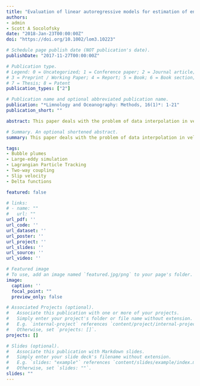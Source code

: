 ```yaml
---
title: "Evaluation of linear autoregressive models for estimation of energy spectra in gappy turbulent velocity data"
authors:
- admin
- Scott A Socolofsky
date: "2018-Jan-23T00:00:00Z"
doi: "https://doi.org/10.1002/lom3.10223"

# Schedule page publish date (NOT publication's date).
publishDate: "2017-11-27T00:00:00Z"

# Publication type.
# Legend: 0 = Uncategorized; 1 = Conference paper; 2 = Journal article;
# 3 = Preprint / Working Paper; 4 = Report; 5 = Book; 6 = Book section;
# 7 = Thesis; 8 = Patent
publication_types: ["2"]

# Publication name and optional abbreviated publication name.
publication: "*Limnology and Oceanography: Methods, 16(1)*: 1-21"
publication_short: ""

abstract: This paper deals with the problem of data interpolation in velocity time series measured by acoustic Doppler velocimeters and acoustic Doppler current profilers; the gap‐filled data are often used to determine turbulent kinetic energy (TKE) dissipation using Kolmogorov's inertial subrange scaling. For the latter to estimate dissipation accurately, it is important that the interpolation scheme preserves the attributes, both spectral slope and component magnitudes, of the true energy spectrum. We show that this goal can be achieved using the simple zeroth‐order sample and hold interpolation in situations where isolated data gaps, having durations shorter than the integral time scale of flow, occur. Its success is explained using the framework of stochastic autoregressive (AR) processes, which we also compare to the Langevin equation for the Lagrangian velocity of a turbulent flow field. We also demonstrate that linear interpolation is not appropriate because it can be interpreted as a nonstationary second order AR process, leading to erroneous conclusions for spectral slope and magnitude. When data dropouts occur in clusters, i.e., of durations longer than the integral time scale, we propose to use the first order AR process, of which sample and hold is its limiting case, for interpolation. The effectiveness of our proposal is tested and demonstrated with synthetic time series having a range of spectral slopes, from −7/6 to −8/3, and with experimental data measured in a turbulent channel flow. A comparison is also made with the more sophisticated proper orthogonal decomposition‐based interpolation. The paper ends with a step‐by‐step procedure on using the proposed method in applications.

# Summary. An optional shortened abstract.
summary: This paper deals with the problem of data interpolation in velocity time series measured by acoustic Doppler velocimeters and acoustic Doppler current profilers; the gap‐filled data are often used to determine turbulent kinetic energy (TKE) dissipation using Kolmogorov's inertial subrange scaling.

tags:
- Bubble plumes
- Large-eddy simulation
- Lagrangian Particle Tracking
- Two-way coupling
- Slip velocity
- Delta functions

featured: false

# links:
# - name: ""
#   url: ""
url_pdf: ''
url_code: ''
url_dataset: ''
url_poster: ''
url_project: ''
url_slides: ''
url_source: ''
url_video: ''

# Featured image
# To use, add an image named `featured.jpg/png` to your page's folder. 
image:
  caption: ''
  focal_point: ""
  preview_only: false

# Associated Projects (optional).
#   Associate this publication with one or more of your projects.
#   Simply enter your project's folder or file name without extension.
#   E.g. `internal-project` references `content/project/internal-project/index.md`.
#   Otherwise, set `projects: []`.
projects: []

# Slides (optional).
#   Associate this publication with Markdown slides.
#   Simply enter your slide deck's filename without extension.
#   E.g. `slides: "example"` references `content/slides/example/index.md`.
#   Otherwise, set `slides: ""`.
slides: ""
---
```


